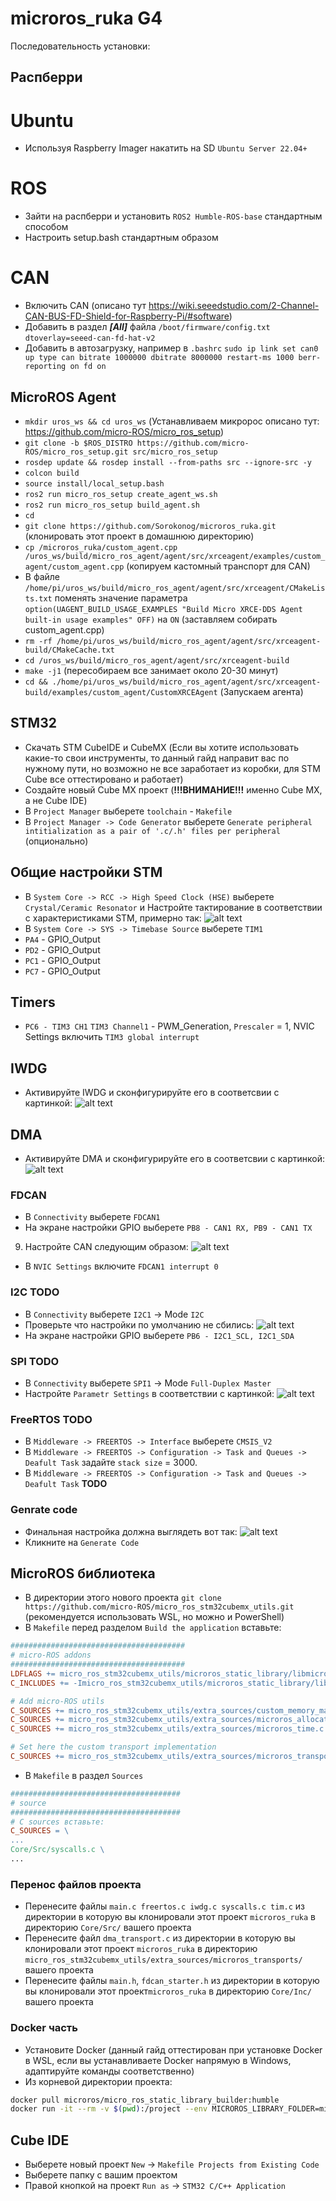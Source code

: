 # microros_ruka G4
Последовательность установки:
## Распберри
# Ubuntu
* Используя Raspberry Imager накатить на SD `Ubuntu Server 22.04+`
# ROS
* Зайти на распберри и установить `ROS2 Humble-ROS-base` стандартным способом
* Настроить setup.bash стандартным образом
# CAN
* Включить CAN (описано тут https://wiki.seeedstudio.com/2-Channel-CAN-BUS-FD-Shield-for-Raspberry-Pi/#software)
* Добавить в раздел ***[All]*** файла `/boot/firmware/config.txt`
        `dtoverlay=seeed-can-fd-hat-v2`
* Добавить в автозагрузку, например в `.bashrc`
        `sudo ip link set can0 up type can bitrate 1000000 dbitrate 8000000 restart-ms 1000 berr-reporting on fd on`
## MicroROS Agent
* `mkdir uros_ws && cd uros_ws` (Устанавливаем микророс описано тут: https://github.com/micro-ROS/micro_ros_setup)
* `git clone -b $ROS_DISTRO https://github.com/micro-ROS/micro_ros_setup.git src/micro_ros_setup`
* `rosdep update && rosdep install --from-paths src --ignore-src -y`
* `colcon build`
* `source install/local_setup.bash`
* `ros2 run micro_ros_setup create_agent_ws.sh`
* `ros2 run micro_ros_setup build_agent.sh`
* `cd`
* `git clone https://github.com/Sorokonog/microros_ruka.git` (клонировать этот проект в домашнюю директорию)
* `cp /microros_ruka/custom_agent.cpp /uros_ws/build/micro_ros_agent/agent/src/xrceagent/examples/custom_agent/custom_agent.cpp` (копируем кастомный транспорт для CAN)
* В файле `/home/pi/uros_ws/build/micro_ros_agent/agent/src/xrceagent/CMakeLists.txt` поменять значение параметра `option(UAGENT_BUILD_USAGE_EXAMPLES "Build Micro XRCE-DDS Agent built-in usage examples" OFF)` на `ON` (заставляем собирать custom_agent.cpp)
* `rm -rf /home/pi/uros_ws/build/micro_ros_agent/agent/src/xrceagent-build/CMakeCache.txt`
* `cd /uros_ws/build/micro_ros_agent/agent/src/xrceagent-build`
* `make -j1` (пересобираем все занимает около 20-30 минут)
* `cd && ./home/pi/uros_ws/build/micro_ros_agent/agent/src/xrceagent-build/examples/custom_agent/CustomXRCEAgent` (Запускаем агента)

## STM32
* Скачать STM CubeIDE и CubeMX (Если вы хотите использовать какие-то свои инструменты, то данный гайд направит вас по нужному пути, но возможно не все заработает из коробки, для STM Cube все оттестировано и работает)
* Создайте новый Cube MX проект (**!!!ВНИМАНИЕ!!!** именно Cube MX, а не Cube IDE)
* В `Project Manager` выберете `toolchain` - `Makefile`
* В `Project Manager -> Code Generator` выберете `Generate peripheral intitialization as a pair of '.c/.h' files per peripheral` (опционально)

## Общие настройки STM
* В `System Core -> RCC -> High Speed Clock (HSE)` выберете `Crystal/Ceramic Resonator` и Настройте тактирование в соответствии с характеристиками STM, примерно так: ![alt text](https://github.com/Sorokonog/microros_ruka/blob/G4/img/clock.jpg?raw=true)
* В `System Core -> SYS -> Timebase Source` выберете `TIM1`
* `PA4` - GPIO_Output
* `PD2` - GPIO_Output
* `PC1` - GPIO_Output
* `PC7` - GPIO_Output

## Timers
* `PC6 - TIM3 CH1` `TIM3 Channel1` - PWM_Generation, `Prescaler` = 1, NVIC Settings включить `TIM3 global interrupt`

## IWDG
* Активируйте IWDG и сконфигурируйте его в соответсвии с картинкой: ![alt text](https://github.com/Sorokonog/microros_ruka/blob/G4/img/IWDG.jpg?raw=true)

## DMA
* Активируйте DMA и сконфигурируйте его в соответсвии с картинкой: ![alt text](https://github.com/Sorokonog/microros_ruka/blob/G4/img/DMA.jpg?raw=true)

### FDCAN
* В `Connectivity` выберете `FDCAN1`
* На экране настройки GPIO выберете `PB8 - CAN1 RX, PB9 - CAN1 TX`
9. Настройте CAN следующим образом: ![alt text](https://github.com/Sorokonog/microros_ruka/blob/G4/img/FDCAN.jpg?raw=true) 
* В `NVIC Settings` включите `FDCAN1 interrupt 0`

### I2C **TODO**
* В `Connectivity` выберете `I2C1` ->  Mode `I2C`
* Проверьте что настройки по умолчанию не сбились: ![alt text](https://github.com/Sorokonog/microros_ruka/blob/G4/img/I2C.jpg?raw=true) 
* На экране настройки GPIO выберете `PB6 - I2C1_SCL, I2C1_SDA`

### SPI **TODO**
* В `Connectivity` выберете `SPI1` ->  Mode `Full-Duplex Master`
* Настройте `Parametr Settings` в соответствии с картинкой: ![alt text](https://github.com/Sorokonog/microros_ruka/blob/G4/img/SPI.jpg?raw=true)

### FreeRTOS **TODO**
* В `Middleware -> FREERTOS -> Interface` выберете `CMSIS_V2`
* В `Middleware -> FREERTOS -> Configuration -> Task and Queues -> Deafult Task` задайте `stack size` = 3000.
* В `Middleware -> FREERTOS -> Configuration -> Task and Queues -> Deafult Task` **TODO**

### Genrate code
* Финальная настройка должна выглядеть вот так: ![alt text](https://github.com/Sorokonog/microros_ruka/blob/G4/img/PINOUT.jpg?raw=true)
* Кликните на `Generate Code`

## MicroROS библиотека

* В директории этого нового проекта `git clone https://github.com/micro-ROS/micro_ros_stm32cubemx_utils.git` (рекомендуется использовать WSL, но можно и PowerShell)
* В `Makefile` перед разделом `Build the application` вставьте:

```makefile
#######################################
# micro-ROS addons
#######################################
LDFLAGS += micro_ros_stm32cubemx_utils/microros_static_library/libmicroros/libmicroros.a
C_INCLUDES += -Imicro_ros_stm32cubemx_utils/microros_static_library/libmicroros/microros_include

# Add micro-ROS utils
C_SOURCES += micro_ros_stm32cubemx_utils/extra_sources/custom_memory_manager.c
C_SOURCES += micro_ros_stm32cubemx_utils/extra_sources/microros_allocators.c
C_SOURCES += micro_ros_stm32cubemx_utils/extra_sources/microros_time.c

# Set here the custom transport implementation
C_SOURCES += micro_ros_stm32cubemx_utils/extra_sources/microros_transports/dma_transport.c
```

* В `Makefile` в раздел `Sources`
```makefile
######################################
# source
######################################
# C sources вставьте:
C_SOURCES = \
...
Core/Src/syscalls.c \
...
```


### Перенос файлов проекта
* Перенесите файлы `main.c freertos.c iwdg.c syscalls.c tim.c` из директории в которую вы клонировали этот проект `microros_ruka` в директорию `Core/Src/` вашего проекта
* Перенесите файл `dma_transport.c` из директории в которую вы клонировали этот проект `microros_ruka` в директорию `micro_ros_stm32cubemx_utils/extra_sources/microros_transports/` вашего проекта
* Перенесите файлы `main.h`, `fdcan_starter.h` из директории в которую вы клонировали этот проект`microros_ruka` в директорию `Core/Inc/` вашего проекта

### Docker часть
* Установите Docker (данный гайд оттестирован при установке Docker в WSL, если вы устанавливаете Docker напрямую в Windows, адаптируйте команды соответственно)
* Из корневой директории проекта:
```bash
docker pull microros/micro_ros_static_library_builder:humble
docker run -it --rm -v $(pwd):/project --env MICROROS_LIBRARY_FOLDER=micro_ros_stm32cubemx_utils/microros_static_library microros/micro_ros_static_library_builder:humble
```

## Cube IDE
* Выберете новый проект `New` -> `Makefile Projects from Existing Code`
* Выберете папку с вашим проектом
* Правой кнопкой на проект `Run as` -> `STM32 C/C++ Application`


